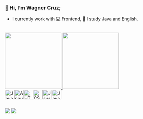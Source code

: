 ### 👋 Hi, I’m Wagner Cruz;

- I currently work with 💻 Frontend, 📖 I study Java and English. </div>


##


<a href="https://github.com/W4GN3R/">
  <img height="180em" src="https://github-readme-stats.vercel.app/api?username=W4GN3R&show_icons=true&include_all_commits=true&count_private=true&theme=github_dark" />
  <img height="180em" src="https://github-readme-stats.vercel.app/api/top-langs/?username=W4GN3R&layout=compact&theme=github_dark" />
</a>

<div style="display: flex"><br>
  <img align="center" alt="Javascript" height="30" src="https://img.shields.io/badge/Javascript-FA7343?style=for-the-badge&logo=javascript&logoColor=white">
  <img align="center" alt="Angular" height="30" src="https://img.shields.io/badge/Angular-DD0031?style=for-the-badge&logo=Angular&logoColor=white">
  <img align="center" alt="HTML" height="30" src="https://img.shields.io/badge/HTML5-E34F26?style=for-the-badge&logo=html5&logoColor=white">
  <img align="center" alt="CSS" height="30"  src="https://img.shields.io/badge/CSS3-1572B6?style=for-the-badge&logo=css3&logoColor=white">
  <img align="center" alt="Java" height="30" src="https://img.shields.io/badge/Java-ED8B00?style=for-the-badge&logo=java&logoColor=white">
  <img align="center" alt="Java" height="30" src="https://img.shields.io/badge/SpringBoot-139BB4?style=for-the-badge&logo=SpringBoot&logoColor=white">
</div>

##

<div> 
  <a href="https://instagram.com/w4gnercruz" target="_blank"><img src="https://img.shields.io/badge/-Instagram-%23E4405F?style=for-the-badge&logo=instagram&logoColor=white" target="_blank"></a>
  <a href="https://www.linkedin.com/in/wagnercruz" target="_blank"><img src="https://img.shields.io/badge/-LinkedIn-%230077B5?style=for-the-badge&logo=linkedin&logoColor=white" target="_blank"></a> 
 
</div>
